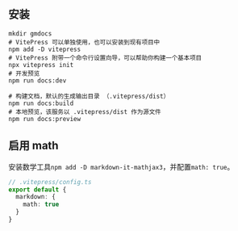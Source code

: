 ## 安装

```shell
mkdir gmdocs
# VitePress 可以单独使用，也可以安装到现有项目中
npm add -D vitepress
# VitePress 附带一个命令行设置向导，可以帮助你构建一个基本项目
npx vitepress init
# 开发预览
npm run docs:dev

# 构建文档，默认的生成输出目录 （.vitepress/dist）
npm run docs:build
# 本地预览，该服务以 .vitepress/dist 作为源文件
npm run docs:preview
```

## 启用 math

安装数学工具`npm add -D markdown-it-mathjax3`，并配置`math: true`。

```ts
// .vitepress/config.ts
export default {
  markdown: {
    math: true
  }
}
```

